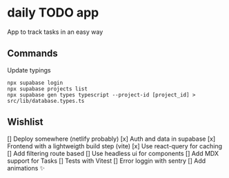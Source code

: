 # daily TODO app

App to track tasks in an easy way

## Commands

Update typings

```
npx supabase login
npx supabase projects list
npx supabase gen types typescript --project-id [project_id] > src/lib/database.types.ts
```

## Wishlist

[] Deploy somewhere (netlify probably)
[x] Auth and data in supabase
[x] Frontend with a lightweigth build step (vite)
[x] Use react-query for caching
[] Add filtering route based
[] Use headless ui for components
[] Add MDX support for Tasks
[] Tests with Vitest
[] Error loggin with sentry
[] Add animations ✨

